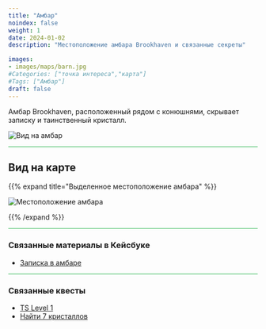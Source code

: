 ```yaml
---
title: "Амбар"
noindex: false
weight: 1
date: 2024-01-02
description: "Местоположение амбара Brookhaven и связанные секреты"

images:
- images/maps/barn.jpg
#Categories: ["точка интереса","карта"]
#Tags: ["Амбар"]
draft: false
--- 
```


Амбар Brookhaven, расположенный рядом с конюшнями, скрывает записку и таинственный кристалл.

![Вид на амбар](/images/maps/barn.jpg)

<hr style="background-color: #28b44c" size=8>

## Вид на карте

{{% expand title="Выделенное местоположение амбара" %}}

![Местоположение амбара](/images/maps/barn.png)

{{% /expand %}}

<hr style="background-color: #28b44c" size=8>

### Связанные материалы в Кейсбуке

- [Записка в амбаре](/casebook/notes/mrb/#barn)

<hr style="background-color: #28b44c" size=8>

### Связанные квесты

- [TS Level 1](/lore/special_tools/ts_lvl1)
- [Найти 7 кристаллов](/lore/quests/find_7_crystals)

